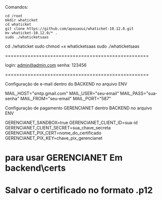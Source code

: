 Comandos:
```
cd /root
mkdir whaticket
cd whaticket
git clone https://github.com/apouaoui/whaticket-10.12.0.git
mv whaticket-10.12.0/* .
sudo ./whaticketsaas
```

cd ./whaticket
sudo chmod +x whaticketsaas
sudo ./whaticketsaas

===================================================

login: admin@admin.com
senha: 123456

===================================================

Configuração de e-mail dentro do BACKEND no arquivo ENV

MAIL_HOST="smtp.gmail.com"
MAIL_USER="seu-email"
MAIL_PASS="sua-senha"
MAIL_FROM="seu-email"
MAIL_PORT="587"

Configuração de pagamento GERENCIANET dentro BACKEND no arquivo ENV

GERENCIANET_SANDBOX=true
GERENCIANET_CLIENT_ID=sua-id
GERENCIANET_CLIENT_SECRET=sua_chave_secreta
GERENCIANET_PIX_CERT=nome_do_certificado
GERENCIANET_PIX_KEY=chave_pix_gerencianet

# para usar GERENCIANET Em backend\certs
# Salvar o certificado no formato .p12
